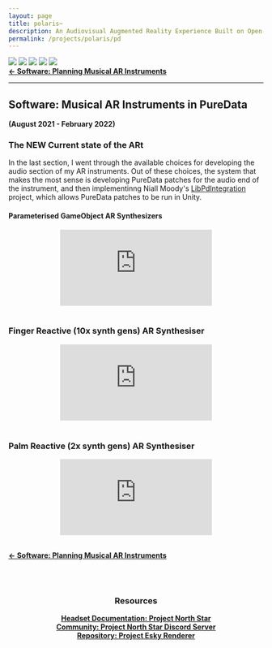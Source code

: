 ```yaml
---
layout: page
title: polaris~
description: An Audiovisual Augmented Reality Experience Built on Open-Source Hardware and Software (2021)
permalink: /projects/polaris/pd
---
```

<div class="caption">
    <a href="https://www.microsoft.com/en-gb/windows/"><img src="https://img.shields.io/badge/Platform-Windows-yellow?style=flat-square&logo=windows"></a>
    <a href="https://unity.com/"><img src="https://img.shields.io/badge/Environment-Unity%20&%20Pd-orange?style=flat-square&logo=unity&logoColor=white"></a>
    <a href="https://doi.org/10.21428/92fbeb44.8abb9ce6"><img src="https://img.shields.io/badge/Publication-NIME-green?style=flat-square&logo=readthedocs&logoColor=white"></a>
    <a href="https://github.com/sambilbow/polaris/wiki"><img src="https://img.shields.io/badge/Guide-Wiki-red?style=flat-square&logo=todoist&logoColor=white"></a>
    <a href="https://github.com/sambilbow/polaris/"><img src="https://img.shields.io/badge/Code-GitHub-blue?style=flat-square&logo=github&logoColor=white"></a>
</div>
<b style="text-align: center;" id="bottom-nav"><a href="../software/">← Software: Planning Musical AR Instruments</a></b>
<hr class="rounded">

## Software: Musical AR Instruments in PureData 
**(August 2021 - February 2022)**
### The NEW Current state of the ARt
In the last section, I went through the available choices for developing the audio section of my AR instruments. Out of these choices, the system that makes the most sense is developing PureData patches for the audio end of the instrument, and then implementinng Niall Moody's [LibPdIntegration](https://github.com/LibPdIntegration/LibPdIntegration) project, which allows PureData patches to be run in Unity.
 
#### Parameterised GameObject AR Synthesizers
<div class="row">
    <div class="col-sm mt-1 mt-md-0" align="center">
        <div class ="embed-responsive embed-responsive-16by9">
            <iframe src="https://www.youtube.com/embed/CzJlEEcOt-A" frameborder="0" webkitallowfullscreen mozallowfullscreen allowfullscreen></iframe>
        </div>
    </div>
</div>
<br>

### Finger Reactive (10x synth gens) AR Synthesiser
<div class="row">
    <div class="col-sm mt-1 mt-md-0" align="center">
        <div class ="embed-responsive embed-responsive-16by9">
            <iframe src="https://www.youtube.com/embed/dJUd0186NbA" frameborder="0" webkitallowfullscreen mozallowfullscreen allowfullscreen></iframe>
        </div>
    </div>
</div>
<br>

### Palm Reactive (2x synth gens) AR Synthesiser
<div class="row">
    <div class="col-sm mt-1 mt-md-0" align="center">
        <div class ="embed-responsive embed-responsive-16by9">
            <iframe src="https://www.youtube.com/embed/miQI4jetETs" frameborder="0" webkitallowfullscreen mozallowfullscreen allowfullscreen></iframe>
        </div>
    </div>
</div>
<br>


<b style="text-align: center;" id="bottom-nav"><a href="../software">← Software: Planning Musical AR Instruments</a></b>

<br><br>
<div style="text-align: center;">
    <h3>Resources</h3>
    <b><a href="https://docs.projectnorthstar.org/">Headset Documentation: Project North Star</a></b><br>
    <b><a href="https://discord.gg/wBsV2ehpq2">Community: Project North Star Discord Server</a></b><br>
    <b><a href="https://github.com/HyperLethalVector/ProjectEsky-UnityIntegration">Repository: Project Esky Renderer</a></b><br>
    <br><br>
</div>